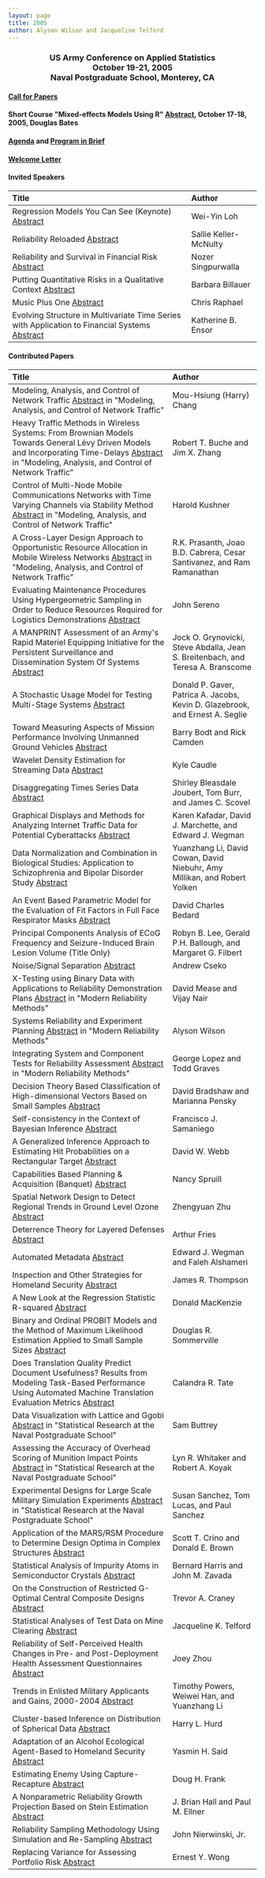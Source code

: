 ```yaml
---
layout: page
title: 2005
author: Alyson Wilson and Jacqueline Telford
---
```

<div align="center"><h3>US Army Conference on Applied Statistics<br>
October 19-21, 2005<br>
Naval Postgraduate School, Monterey, CA</h3></div>

#### [Call for Papers](https://alysongwilson.github.io/ACAS/ACAS05/call_for_papers_05.pdf)

#### Short Course "Mixed-effects Models Using R" [Abstract](https://alysongwilson.github.io/ACAS/ACAS05/course2005.html), October 17-18, 2005, Douglas Bates

#### [Agenda](https://alysongwilson.github.io/ACAS/ACAS05/agenda05.html) and [Program in Brief](https://alysongwilson.github.io/ACAS/ACAS05/brief.html)

#### [Welcome Letter](https://alysongwilson.github.io/ACAS/ACAS05/welcomeletter.pdf)

#### Invited Speakers

| Title | Author |
| :--- | :--- |
| Regression Models You Can See (Keynote) [Abstract](https://alysongwilson.github.io/ACAS/ACAS05/Abstract_Booklet_05.pdf#page=3) | Wei-Yin Loh |
| Reliability Reloaded [Abstract](https://alysongwilson.github.io/ACAS/ACAS05/Abstract_Booklet_05.pdf#page=7) | Sallie Keller-McNulty
| Reliability and Survival in Financial Risk [Abstract](https://alysongwilson.github.io/ACAS/ACAS05/Abstract_Booklet_05.pdf#page=15) | Nozer Singpurwalla |
| Putting Quantitative Risks in a Qualitative Context [Abstract](https://alysongwilson.github.io/ACAS/ACAS05/Abstract_Booklet_05.pdf#page=9) | Barbara Billauer |
| Music Plus One [Abstract](https://alysongwilson.github.io/ACAS/ACAS05/Abstract_Booklet_05.pdf#page=15) | Chris Raphael |
| Evolving Structure in Multivariate Time Series with Application to Financial Systems [Abstract](https://alysongwilson.github.io/ACAS/ACAS05/Abstract_Booklet_05.pdf#page=16) | Katherine B. Ensor |
 

#### Contributed Papers

| Title | Author |
| :--- | :--- |
| Modeling, Analysis, and Control of Network Traffic [Abstract](https://alysongwilson.github.io/ACAS/ACAS05/Abstract_Booklet_05.pdf#page=3) in "Modeling, Analysis, and Control of Network Traffic" | Mou-Hsiung (Harry) Chang |
| Heavy Traffic Methods in Wireless Systems: From Brownian Models Towards General Lévy Driven Models and Incorporating Time-Delays [Abstract](https://alysongwilson.github.io/ACAS/ACAS05/Abstract_Booklet_05.pdf#page=3) in "Modeling, Analysis, and Control of Network Traffic" | Robert T. Buche and Jim X. Zhang |
| Control of Multi-Node Mobile Communications Networks with Time Varying Channels via Stability Method [Abstract](https://alysongwilson.github.io/ACAS/ACAS05/Abstract_Booklet_05.pdf#page=3) in "Modeling, Analysis, and Control of Network Traffic" | Harold Kushner |
| A Cross-Layer Design Approach to Opportunistic Resource Allocation in Mobile Wireless Networks [Abstract](https://alysongwilson.github.io/ACAS/ACAS05/Abstract_Booklet_05.pdf#page=4) in "Modeling, Analysis, and Control of Network Traffic" | R.K. Prasanth, Joao B.D. Cabrera, Cesar Santivanez, and Ram Ramanathan |
| Evaluating Maintenance Procedures Using Hypergeometric Sampling in Order to Reduce Resources Required for Logistics Demonstrations [Abstract](https://alysongwilson.github.io/ACAS/ACAS05/Abstract_Booklet_05.pdf#page=4) | John Sereno |
| A MANPRINT Assessment of an Army's Rapid Materiel Equipping Initiative for the Persistent Surveillance and Dissemination System Of Systems [Abstract](https://alysongwilson.github.io/ACAS/ACAS05/Abstract_Booklet_05.pdf#page=4) | Jock O. Grynovicki, Steve Abdalla, Jean S. Breitenbach, and Teresa A. Branscome |
| A Stochastic Usage Model for Testing Multi-Stage Systems [Abstract](https://alysongwilson.github.io/ACAS/ACAS05/Abstract_Booklet_05.pdf#page=4) | Donald P. Gaver, Patrica A. Jacobs, Kevin D. Glazebrook, and Ernest A. Seglie |
| Toward Measuring Aspects of Mission Performance Involving Unmanned Ground Vehicles [Abstract](https://alysongwilson.github.io/ACAS/ACAS05/Abstract_Booklet_05.pdf#page=5) | Barry Bodt and Rick Camden |
| Wavelet Density Estimation for Streaming Data [Abstract](https://alysongwilson.github.io/ACAS/ACAS05/Abstract_Booklet_05.pdf#page=5) | Kyle Caudle |
| Disaggregating Times Series Data [Abstract](https://alysongwilson.github.io/ACAS/ACAS05/Abstract_Booklet_05.pdf#page=5) | Shirley Bleasdale Joubert, Tom Burr, and James C. Scovel |
| Graphical Displays and Methods for Analyzing Internet Traffic Data for Potential Cyberattacks [Abstract](https://alysongwilson.github.io/ACAS/ACAS05/Abstract_Booklet_05.pdf#page=5) | Karen Kafadar, David J. Marchette, and Edward J. Wegman |
| Data Normalization and Combination in Biological Studies: Application to Schizophrenia and Bipolar Disorder Study [Abstract](https://alysongwilson.github.io/ACAS/ACAS05/Abstract_Booklet_05.pdf#page=6) | Yuanzhang Li, David Cowan, David Niebuhr, Amy Millikan, and Robert Yolken |
| An Event Based Parametric Model for the Evaluation of Fit Factors in Full Face Respirator Masks [Abstract](https://alysongwilson.github.io/ACAS/ACAS05/Abstract_Booklet_05.pdf#page=6) | David Charles Bedard |
| Principal Components Analysis of ECoG Frequency and Seizure-Induced Brain Lesion Volume (Title Only) | Robyn B. Lee, Gerald P.H. Ballough, and Margaret G. Filbert |
| Noise/Signal Separation [Abstract](https://alysongwilson.github.io/ACAS/ACAS05/Abstract_Booklet_05.pdf#page=6) | Andrew Cseko |
| X-Testing using Binary Data with Applications to Reliability Demonstration Plans [Abstract](https://alysongwilson.github.io/ACAS/ACAS05/Abstract_Booklet_05.pdf#page=7) in "Modern Reliability Methods" | David Mease and Vijay Nair |
| Systems Reliability and Experiment Planning [Abstract](https://alysongwilson.github.io/ACAS/ACAS05/Abstract_Booklet_05.pdf#page=7) in "Modern Reliability Methods" | Alyson Wilson |
| Integrating System and Component Tests for Reliability Assessment [Abstract](https://alysongwilson.github.io/ACAS/ACAS05/Abstract_Booklet_05.pdf#page=7) in "Modern Reliability Methods" | George Lopez and Todd Graves |
| Decision Theory Based Classification of High-dimensional Vectors Based on Small Samples [Abstract](https://alysongwilson.github.io/ACAS/ACAS05/Abstract_Booklet_05.pdf#page=8) | David Bradshaw and Marianna Pensky |
| Self-consistency in the Context of Bayesian Inference [Abstract](https://alysongwilson.github.io/ACAS/ACAS05/Abstract_Booklet_05.pdf#page=8) | Francisco J. Samaniego |
| A Generalized Inference Approach to Estimating Hit Probabilities on a Rectangular Target [Abstract](https://alysongwilson.github.io/ACAS/ACAS05/Abstract_Booklet_05.pdf#page=8) | David W. Webb |
| Capabilities Based Planning & Acquisition (Banquet) [Abstract](https://alysongwilson.github.io/ACAS/ACAS05/Abstract_Booklet_05.pdf#page=8) | Nancy Spruill |
| Spatial Network Design to Detect Regional Trends in Ground Level Ozone [Abstract](https://alysongwilson.github.io/ACAS/ACAS05/Abstract_Booklet_05.pdf#page=8) | Zhengyuan Zhu |
| Deterrence Theory for Layered Defenses [Abstract](https://alysongwilson.github.io/ACAS/ACAS05/Abstract_Booklet_05.pdf#page=9) | Arthur Fries |
| Automated Metadata [Abstract](https://alysongwilson.github.io/ACAS/ACAS05/Abstract_Booklet_05.pdf#page=9) | Edward J. Wegman and Faleh Alshameri |
| Inspection and Other Strategies for Homeland Security [Abstract](https://alysongwilson.github.io/ACAS/ACAS05/Abstract_Booklet_05.pdf#page=10) | James R. Thompson |
| A New Look at the Regression Statistic R-squared [Abstract](https://alysongwilson.github.io/ACAS/ACAS05/Abstract_Booklet_05.pdf#page=10) | Donald MacKenzie |
| Binary and Ordinal PROBIT Models and the Method of Maximum Likelihood Estimation Applied to Small Sample Sizes [Abstract](https://alysongwilson.github.io/ACAS/ACAS05/Abstract_Booklet_05.pdf#page=10) | Douglas R. Sommerville |
| Does Translation Quality Predict Document Usefulness? Results from Modeling Task-Based Performance Using Automated Machine Translation Evaluation Metrics [Abstract](https://alysongwilson.github.io/ACAS/ACAS05/Abstract_Booklet_05.pdf#page=11) | Calandra R. Tate |
| Data Visualization with Lattice and Ggobi [Abstract](https://alysongwilson.github.io/ACAS/ACAS05/Abstract_Booklet_05.pdf#page=11) in "Statistical Research at the Naval Postgraduate School" | Sam Buttrey |
| Assessing the Accuracy of Overhead Scoring of Munition Impact Points [Abstract](https://alysongwilson.github.io/ACAS/ACAS05/Abstract_Booklet_05.pdf#page=12) in "Statistical Research at the Naval Postgraduate School" | Lyn R. Whitaker and Robert A. Koyak |
| Experimental Designs for Large Scale Military Simulation Experiments [Abstract](https://alysongwilson.github.io/ACAS/ACAS05/Abstract_Booklet_05.pdf#page=12) in "Statistical Research at the Naval Postgraduate School" | Susan Sanchez, Tom Lucas, and Paul Sanchez |
| Application of the MARS/RSM Procedure to Determine Design Optima in Complex Structures [Abstract](https://alysongwilson.github.io/ACAS/ACAS05/Abstract_Booklet_05.pdf#page=12) | Scott T. Crino and Donald E. Brown |
| Statistical Analysis of Impurity Atoms in Semiconductor Crystals [Abstract](https://alysongwilson.github.io/ACAS/ACAS05/Abstract_Booklet_05.pdf#page=12) | Bernard Harris and John M. Zavada |
| On the Construction of Restricted G-Optimal Central Composite Designs [Abstract](https://alysongwilson.github.io/ACAS/ACAS05/Abstract_Booklet_05.pdf#page=13) | Trevor A. Craney |
| Statistical Analyses of Test Data on Mine Clearing [Abstract](https://alysongwilson.github.io/ACAS/ACAS05/Abstract_Booklet_05.pdf#page=13) | Jacqueline K. Telford |
| Reliability of Self-Perceived Health Changes in Pre- and Post-Deployment Health Assessment Questionnaires [Abstract](https://alysongwilson.github.io/ACAS/ACAS05/Abstract_Booklet_05.pdf#page=13) | Joey Zhou |
| Trends in Enlisted Military Applicants and Gains, 2000-2004 [Abstract](https://alysongwilson.github.io/ACAS/ACAS05/Abstract_Booklet_05.pdf#page=13) | Timothy Powers, Weiwei Han, and Yuanzhang Li |
| Cluster-based Inference on Distribution of Spherical Data [Abstract](https://alysongwilson.github.io/ACAS/ACAS05/Abstract_Booklet_05.pdf#page=14) | Harry L. Hurd |
| Adaptation of an Alcohol Ecological Agent-Based to Homeland Security [Abstract](https://alysongwilson.github.io/ACAS/ACAS05/Abstract_Booklet_05.pdf#page=14) | Yasmin H. Said |
| Estimating Enemy Using Capture-Recapture [Abstract](https://alysongwilson.github.io/ACAS/ACAS05/Abstract_Booklet_05.pdf#page=14) | Doug H. Frank |
| A Nonparametric Reliability Growth Projection Based on Stein Estimation [Abstract](https://alysongwilson.github.io/ACAS/ACAS05/Abstract_Booklet_05.pdf#page=15) | J. Brian Hall and Paul M. Ellner |
| Reliability Sampling Methodology Using Simulation and Re-Sampling [Abstract](https://alysongwilson.github.io/ACAS/ACAS05/Abstract_Booklet_05.pdf#page=15) | John Nierwinski, Jr. |
| Replacing Variance for Assessing Portfolio Risk [Abstract](https://alysongwilson.github.io/ACAS/ACAS05/Abstract_Booklet_05.pdf#page=16) | Ernest Y. Wong |
